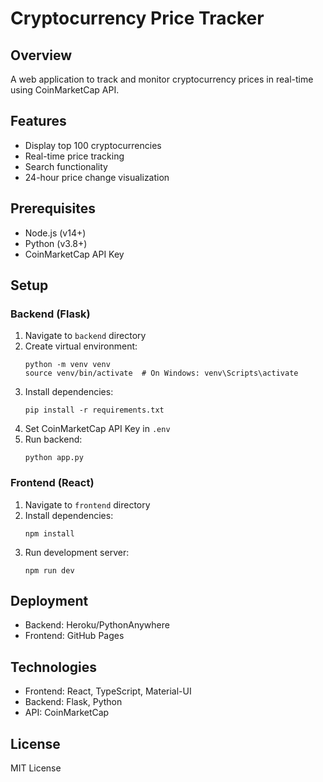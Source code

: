 # Cryptocurrency Price Tracker

## Overview
A web application to track and monitor cryptocurrency prices in real-time using CoinMarketCap API.

## Features
- Display top 100 cryptocurrencies
- Real-time price tracking
- Search functionality
- 24-hour price change visualization

## Prerequisites
- Node.js (v14+)
- Python (v3.8+)
- CoinMarketCap API Key

## Setup

### Backend (Flask)
1. Navigate to `backend` directory
2. Create virtual environment:
   ```
   python -m venv venv
   source venv/bin/activate  # On Windows: venv\Scripts\activate
   ```
3. Install dependencies:
   ```
   pip install -r requirements.txt
   ```
4. Set CoinMarketCap API Key in `.env`
5. Run backend:
   ```
   python app.py
   ```

### Frontend (React)
1. Navigate to `frontend` directory
2. Install dependencies:
   ```
   npm install
   ```
3. Run development server:
   ```
   npm run dev
   ```

## Deployment
- Backend: Heroku/PythonAnywhere
- Frontend: GitHub Pages

## Technologies
- Frontend: React, TypeScript, Material-UI
- Backend: Flask, Python
- API: CoinMarketCap

## License
MIT License
